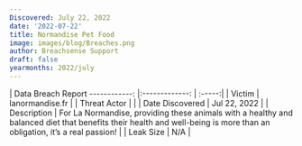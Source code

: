 ```yaml
---
Discovered: July 22, 2022
date: '2022-07-22'
title: Normandise Pet Food
image: images/blog/Breaches.png
author: Breachsense Support
draft: false
yearmonths: 2022/july
---
```



| Data Breach Report
------------:     |:-------------:    | :-----:|
| Victim      | lanormandise.fr      | 
| Threat Actor      |       | 
| Date Discovered      | Jul 22, 2022      | 
| Description      | For La Normandise, providing these animals with a healthy and balanced diet that benefits their health and well-being is more than an obligation, it’s a real passion!      | 
| Leak Size      | N/A      | 

